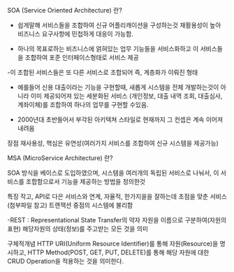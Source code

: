 SOA (Service Oriented Architecture) 란?

- 쉽게말해 서비스들을 조합하여 신규 어플리캐이션을 구성하는것
재활용성이 높아 비즈니스 요구사항에 민첩하게 대응이 가능함.

- 하나의 목표로하는 비즈니스에 얽혀있는 업무 기능들을 서비스화하고 이 서비스들을 조합하여 포준 인터페이스형태로 서비스 제공 

-이 조합된 서비스들은 또 다른 서비스로 조합되어 즉, 계층화가 이뤄진 형태

- 예를들어 신용 대출이라는 기능을 구현할때, 새롭게 시스템을 전체 개발하는것이 아니라 이미 제공되어져 있는 세분화된 서비스
(개인정보, 대출 내역 조회, 대출심사, 계좌이체)를 조합하여
하나의 업무를 구현할 수있음.


- 2000년대 초반들어서 부각된 아키텍쳐 스타일로 현재까지 그 컨셉은 계속 이어져내려옴

장점
재사용성, 핵심은 유연성(여러가지 서비스를 조합하여 신규 시스템을 제공가능)




MSA (MicroService Architecture) 란?

SOA 방식을 베이스로 도입하였으며, 시스템을 여러개의 독립된 서비스로 나눠서, 이 서비스를 조합함으로서 기능을 제공하는 방법을 정의한것

특징 
작고, API로 다은 서비스와 연계, 자율적, 한가지을을 잘하는데 초점을 맞춘 서비스
(첨부파일 참고)
트랜잭션 중점의 시스템에 불리함


-REST :  Representational State Transfer의 약자
자원을 이름으로 구분하여(자원의 표현) 해당자원의 상태(정보)를 주고받는 모든 것을 의미

구체적개념
HTTP URI(Uniform Resource Identifier)를 통해 자원(Resource)을 명시하고, HTTP Method(POST, GET, PUT, DELETE)를 통해 해당 자원에 대한 CRUD Operation을 적용하는 것을 의미한다.




